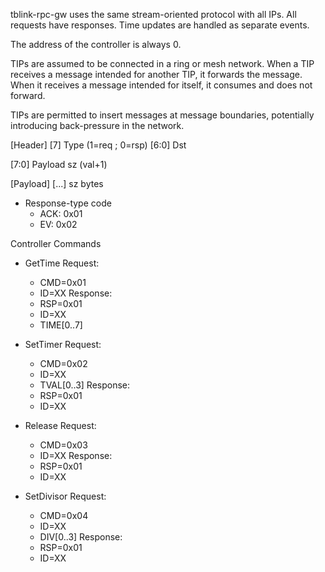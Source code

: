 
tblink-rpc-gw uses the same stream-oriented protocol with all IPs. All requests
have responses. Time updates are handled as separate events.

The address of the controller is always 0.

TIPs are assumed to be connected in a ring or mesh network. When a TIP receives
a message intended for another TIP, it forwards the message. When it receives
a message intended for itself, it consumes and does not forward.

TIPs are permitted to insert messages at message boundaries, potentially
introducing back-pressure in the network.

[Header]
  [7]     Type (1=req ; 0=rsp)
  [6:0]   Dst
  
  [7:0]   Payload sz (val+1)

[Payload]
  [...]   sz bytes
  
- Response-type code
  - ACK: 0x01
  - EV: 0x02

Controller Commands
- GetTime
  Request:
    - CMD=0x01
    - ID=XX
  Response:
    - RSP=0x01
    - ID=XX
    - TIME[0..7]

- SetTimer
  Request:
    - CMD=0x02
    - ID=XX
    - TVAL[0..3]
  Response:
    - RSP=0x01
    - ID=XX
    
- Release
  Request:
    - CMD=0x03
    - ID=XX
  Response:
    - RSP=0x01
    - ID=XX
- SetDivisor
  Request:
    - CMD=0x04
    - ID=XX
    - DIV[0..3]
  Response:
    - RSP=0x01
    - ID=XX
    
  
